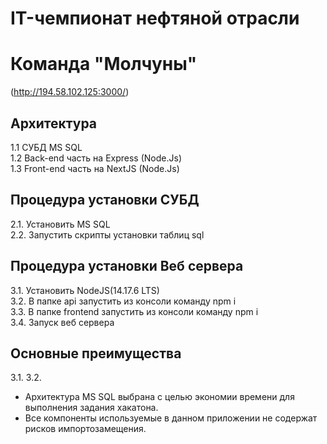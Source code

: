 # IT-чемпионат нефтяной отрасли
# Команда "Молчуны"

(http://194.58.102.125:3000/)


## Архитектура
1.1 СУБД MS SQL<br>
1.2 Back-end часть на Express (Node.Js)<br>
1.3 Front-end часть на NextJS (Node.Js)<br>

## Процедура установки СУБД
2.1. Установить MS SQL <br>
2.2. Запустить скрипты установки таблиц sql

## Процедура установки Веб сервера
3.1. Установить NodeJS(14.17.6 LTS)<br>
3.2. В папке api запустить из консоли команду npm i <br>
3.3. В папке frontend запустить из консоли команду npm i <br>
3.4. Запуск веб сервера

## Основные преимущества
3.1. 
3.2. 

* Архитектура MS SQL выбрана с целью экономии времени для выполнения задания хакатона. 
* Все компоненты используемые в данном приложении не содержат рисков импортозамещения. 

